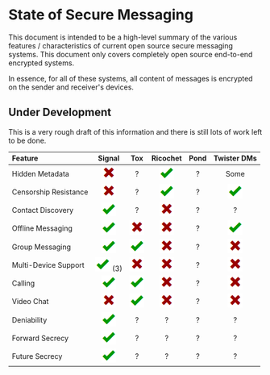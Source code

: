 # State of Secure Messaging

This document is intended to be a high-level summary of the various features /
characteristics of current open source secure messaging systems. This document
only covers completely open source end-to-end encrypted systems.

In essence, for all of these systems, all content of messages is encrypted on
the sender and receiver's devices.

## Under Development

This is a very rough draft of this information and there is still lots of work
left to be done.

| Feature                 |      Signal       |      Tox       |    Ricochet    |  Pond  |  Twister DMs   |
| :---------------------- | :---------------: | :------------: | :------------: | :----: | :------------: |
| Hidden Metadata         | ![](cross.png)    | ?              | ![](tick.png)  | ?      | Some           |
| Censorship Resistance   | ![](cross.png)    | ?              | ![](tick.png)  | ?      | ![](tick.png)  |
| Contact Discovery       | ![](tick.png)     | ?              | ![](cross.png) | ?      | ?              |
| Offline Messaging       | ![](tick.png)     | ![](cross.png) | ![](cross.png) | ?      | ![](tick.png)  |
| Group Messaging         | ![](tick.png)     | ![](tick.png)  | ![](cross.png) | ?      | ![](cross.png) |
| Multi-Device Support    | ![](tick.png) (3) | ![](cross.png) | ![](cross.png) | ?      | ![](cross.png) |
| Calling                 | ![](tick.png)     | ![](tick.png)  | ![](cross.png) | ?      | ![](cross.png) |
| Video Chat              | ![](cross.png)    | ![](tick.png)  | ![](cross.png) | ?      | ![](cross.png) |
| Deniability             | ![](tick.png)     | ?              | ?              | ?      | ?              |
| Forward Secrecy         | ![](tick.png)     | ?              | ?              | ?      | ?              |
| Future Secrecy          | ![](tick.png)     | ?              | ?              | ?      | ?              |
